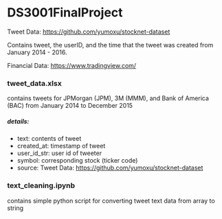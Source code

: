 # DS3001FinalProject
Tweet Data: https://github.com/yumoxu/stocknet-dataset

Contains tweet, the userID, and the time that the tweet was created from January 2014 - 2016. 


Financial Data: https://www.tradingview.com/

### tweet_data.xlsx
contains tweets for JPMorgan (JPM), 3M (MMM), and Bank of America (BAC) from January 2014 to December 2015
##### details:
* text: contents of tweet
* created_at: timestamp of tweet
* user_id_str: user id of tweeter
* symbol: corresponding stock (ticker code)
* source: Tweet Data: https://github.com/yumoxu/stocknet-dataset

### text_cleaning.ipynb
contains simple python script for converting tweet text data from array to string
